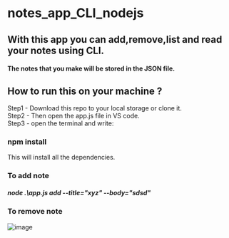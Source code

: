 # notes_app_CLI_nodejs
## With this app you can add,remove,list and read your notes using CLI.
#### The notes that you make will be stored in the JSON file.
  
    
      
       
## How to run this on your machine ?
Step1 - Download this repo to your local storage or clone it.  
Step2 - Then open the app.js file in VS code.  
Step3 - open the terminal and write:  
### **npm install**  
This will install all the dependencies.  
  
    
### To add note   
##### **node .\app.js add --title="xyz" --body="sdsd"**
  
    
      
### To remove note



![image](https://user-images.githubusercontent.com/50983011/113437303-06cfe500-9404-11eb-8dad-6b9b6d8f6344.png)
